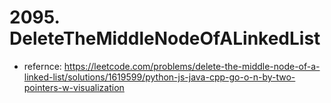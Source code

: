 # 2095. DeleteTheMiddleNodeOfALinkedList

- refernce: https://leetcode.com/problems/delete-the-middle-node-of-a-linked-list/solutions/1619599/python-js-java-cpp-go-o-n-by-two-pointers-w-visualization